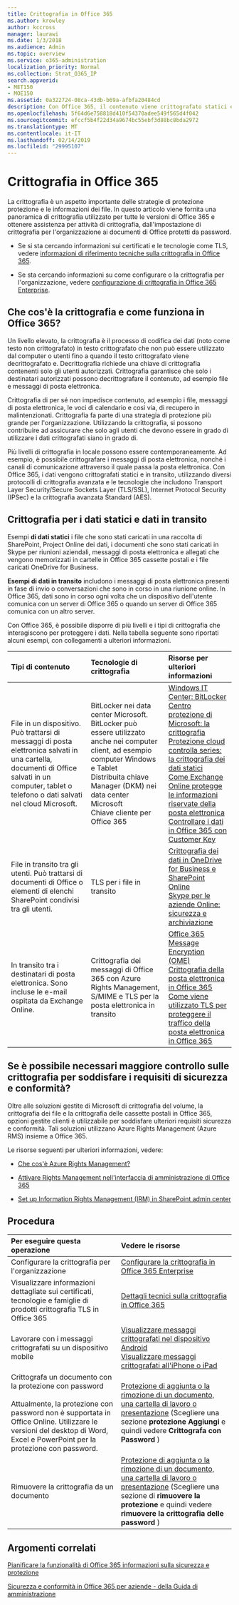 ```yaml
---
title: Crittografia in Office 365
ms.author: krowley
author: kccross
manager: laurawi
ms.date: 1/3/2018
ms.audience: Admin
ms.topic: overview
ms.service: o365-administration
localization_priority: Normal
ms.collection: Strat_O365_IP
search.appverid:
- MET150
- MOE150
ms.assetid: 0a322724-08ca-43db-b69a-afbfa20484cd
description: Con Office 365, il contenuto viene crittografato statici e in transito, utilizzando la crittografia, i protocolli e le tecnologie disponibili più sicuro. Panoramica della crittografia in Office 365.
ms.openlocfilehash: 5f64d6e758818d410f54370adee549f565d4f042
ms.sourcegitcommit: efccf5b4f22d34a9674bc55ebf3d88bc8bda2972
ms.translationtype: MT
ms.contentlocale: it-IT
ms.lasthandoff: 02/14/2019
ms.locfileid: "29995107"
---
```

# <a name="encryption-in-office-365"></a>Crittografia in Office 365

La crittografia è un aspetto importante delle strategie di protezione protezione e le informazioni dei file. In questo articolo viene fornita una panoramica di crittografia utilizzato per tutte le versioni di Office 365 e ottenere assistenza per attività di crittografia, dall'impostazione di crittografia per l'organizzazione ai documenti di Office protetti da password.
  
- Se si sta cercando informazioni sui certificati e le tecnologie come TLS, vedere [informazioni di riferimento tecniche sulla crittografia in Office 365](technical-reference-details-about-encryption.md).
    
- Se sta cercando informazioni su come configurare o la crittografia per l'organizzazione, vedere [configurazione di crittografia in Office 365 Enterprise](set-up-encryption.md).
    
## <a name="what-is-encryption-and-how-does-it-work-in-office-365"></a>Che cos'è la crittografia e come funziona in Office 365?

Un livello elevato, la crittografia è il processo di codifica dei dati (noto come testo non crittografato) in testo crittografato che non può essere utilizzato dal computer o utenti fino a quando il testo crittografato viene decrittografato e. Decrittografia richiede una chiave di crittografia contenenti solo gli utenti autorizzati. Crittografia garantisce che solo i destinatari autorizzati possono decrittografare il contenuto, ad esempio file e messaggi di posta elettronica.
  
Crittografia di per sé non impedisce contenuto, ad esempio i file, messaggi di posta elettronica, le voci di calendario e così via, di recupero in malintenzionati. Crittografia fa parte di una strategia di protezione più grande per l'organizzazione. Utilizzando la crittografia, si possono contribuire ad assicurare che solo agli utenti che devono essere in grado di utilizzare i dati crittografati siano in grado di.
  
Più livelli di crittografia in locale possono essere contemporaneamente. Ad esempio, è possibile crittografare i messaggi di posta elettronica, nonché i canali di comunicazione attraverso il quale passa la posta elettronica. Con Office 365, i dati vengono crittografati statici e in transito, utilizzando diversi protocolli di crittografia avanzata e le tecnologie che includono Transport Layer Security/Secure Sockets Layer (TLS/SSL), Internet Protocol Security (IPSec) e la crittografia avanzata Standard (AES).
  
## <a name="encryption-for-data-at-rest-and-data-in-transit"></a>Crittografia per i dati statici e dati in transito

 Esempi **di dati statici** i file che sono stati caricati in una raccolta di SharePoint, Project Online dei dati, i documenti che sono stati caricati in Skype per riunioni aziendali, messaggi di posta elettronica e allegati che vengono memorizzati in cartelle in Office 365 cassette postali e i file caricati OneDrive for Business. 
  
 **Esempi di dati in transito** includono i messaggi di posta elettronica presenti in fase di invio o conversazioni che sono in corso in una riunione online. In Office 365, dati sono in corso ogni volta che un dispositivo dell'utente comunica con un server di Office 365 o quando un server di Office 365 comunica con un altro server. 
  
Con Office 365, è possibile disporre di più livelli e i tipi di crittografia che interagiscono per proteggere i dati. Nella tabella seguente sono riportati alcuni esempi, con collegamenti a ulteriori informazioni.
  
|**Tipi di contenuto**|**Tecnologie di crittografia**|**Risorse per ulteriori informazioni**|
|:-----|:-----|:-----|
|File in un dispositivo. Può trattarsi di messaggi di posta elettronica salvati in una cartella, documenti di Office salvati in un computer, tablet o telefono o dati salvati nel cloud Microsoft.  <br/> |BitLocker nei data center Microsoft. BitLocker può essere utilizzato anche nei computer client, ad esempio computer Windows e Tablet  <br/> Distribuita chiave Manager (DKM) nei data center Microsoft  <br/> Chiave cliente per Office 365  <br/> |[Windows IT Center: BitLocker](https://docs.microsoft.com/windows/device-security/bitlocker/bitlocker-overview) <br/> [Centro protezione di Microsoft: la crittografia](https://www.microsoft.com/en-us/TrustCenter/Security/Encryption) <br/> [Protezione cloud controlla series: la crittografia dei dati statici](https://blogs.microsoft.com/microsoftsecure/2015/09/10/cloud-security-controls-series-encrypting-data-at-rest) <br/> [Come Exchange Online protegge le informazioni riservate della posta elettronica](exchange-online-secures-email-secrets.md) <br/> [Controllare i dati in Office 365 con Customer Key](controlling-your-data-using-customer-key.md) <br/> |
|File in transito tra gli utenti. Può trattarsi di documenti di Office o elementi di elenchi SharePoint condivisi tra gli utenti.  <br/> |TLS per i file in transito  <br/> |[Crittografia dei dati in OneDrive for Business e SharePoint Online](data-encryption-in-odb-and-spo.md) <br/> [Skype per le aziende Online: sicurezza e archiviazione](https://technet.microsoft.com/library/skype-for-business-online-security-and-archiving.aspx) <br/> |
|In transito tra i destinatari di posta elettronica. Sono incluse le e-mail ospitata da Exchange Online.  <br/> |Crittografia dei messaggi di Office 365 con Azure Rights Management, S/MIME e TLS per la posta elettronica in transito  <br/> |[Office 365 Message Encryption (OME)](ome.md) <br/> [Crittografia della posta elettronica in Office 365](email-encryption.md) <br/> [Come viene utilizzato TLS per proteggere il traffico della posta elettronica in Office 365](exchange-online-uses-tls-to-secure-email-connections.md) <br/> |
   
## <a name="what-if-i-need-more-control-over-encryption-to-meet-security-and-compliance-requirements"></a>Se è possibile necessari maggiore controllo sulle crittografia per soddisfare i requisiti di sicurezza e conformità?

Oltre alle soluzioni gestite di Microsoft di crittografia del volume, la crittografia dei file e la crittografia delle cassette postali in Office 365, opzioni gestite clienti è utilizzabile per soddisfare ulteriori requisiti sicurezza e conformità. Tali soluzioni utilizzano Azure Rights Management (Azure RMS) insieme a Office 365.
  
Le risorse seguenti per ulteriori informazioni, vedere:
  
- [Che cos'è Azure Rights Management?](https://docs.microsoft.com/information-protection/understand-explore/what-is-azure-rms)
    
- [Attivare Rights Management nell'interfaccia di amministrazione di Office 365](https://support.office.com/article/5b6d3ac7-b1ac-428e-b03e-50e882f85a6e)
    
- [Set up Information Rights Management (IRM) in SharePoint admin center](set-up-irm-in-sp-admin-center.md)
    
## <a name="how-do-i"></a>Procedura

|**Per eseguire questa operazione**|**Vedere le risorse**|
|:-----|:-----|
|Configurare la crittografia per l'organizzazione  <br/> |[Configurare la crittografia in Office 365 Enterprise](set-up-encryption.md) <br/> |
|Visualizzare informazioni dettagliate sui certificati, tecnologie e famiglie di prodotti crittografia TLS in Office 365  <br/> |[Dettagli tecnici sulla crittografia in Office 365](technical-reference-details-about-encryption.md) <br/> |
|Lavorare con i messaggi crittografati su un dispositivo mobile  <br/> |[Visualizzare messaggi crittografati nel dispositivo Android](https://support.office.com/article/83d60f17-2305-407a-a762-7d518401fdeb) <br/> [Visualizzare messaggi crittografati all'iPhone o iPad](https://support.office.com/article/4d631321-0d26-4bcc-a483-d294dd0b1caf) <br/> |
|Crittografa un documento con la protezione con password  <br/><br/>  Attualmente, la protezione con password non è supportata in Office Online. Utilizzare le versioni del desktop di Word, Excel e PowerPoint per la protezione con password.           |[Protezione di aggiunta o la rimozione di un documento, una cartella di lavoro o presentazione](https://support.office.com/article/05084cc3-300d-4c1a-8416-38d3e37d6826) (Scegliere una sezione **protezione Aggiungi** e quindi vedere **Crittografa con Password** )  <br/> |
|Rimuovere la crittografia da un documento  <br/> |[Protezione di aggiunta o la rimozione di un documento, una cartella di lavoro o presentazione](https://support.office.com/article/05084cc3-300d-4c1a-8416-38d3e37d6826) (Scegliere una sezione di **rimuovere la protezione** e quindi vedere **rimuovere la crittografia delle password** )  <br/> |
   
## <a name="related-topics"></a>Argomenti correlati

[Pianificare la funzionalità di Office 365 informazioni sulla sicurezza e protezione](https://support.office.com/article/3d4ac4a1-3920-4ff9-918f-011f3ce60408)
  
[Sicurezza e conformità in Office 365 per aziende - della Guida di amministrazione](https://support.office.com/article/7fe448f7-49bd-4d3e-919d-0a6d1cf675bb)
  

